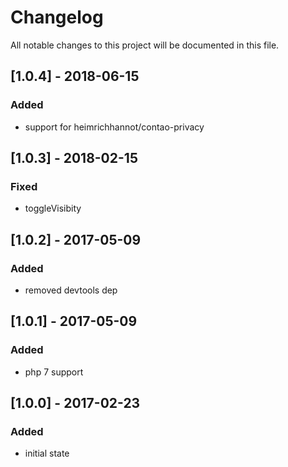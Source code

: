 # Changelog
All notable changes to this project will be documented in this file.

## [1.0.4] - 2018-06-15

### Added
- support for heimrichhannot/contao-privacy

## [1.0.3] - 2018-02-15

### Fixed
- toggleVisibity

## [1.0.2] - 2017-05-09

### Added
- removed devtools dep

## [1.0.1] - 2017-05-09

### Added
- php 7 support

## [1.0.0] - 2017-02-23

### Added
- initial state
